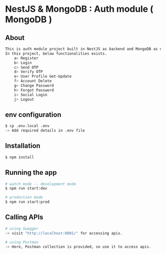 # NestJS & MongoDB : Auth module ( MongoDB )

## About
```bash
This is auth module project built in NestJS as backend and MongoDB as database.
In this project, below functionalities exists.
    a> Register
    b> Login
    c> Send OTP
    d> Verify OTP
    e> User Profile Get-Update
    f> Account Delete
    g> Change Password
    h> Forgot Password
    i> Social Login
    j> Logout
```

## env configuration
```bash
$ cp .env.local .env
-> Add required details in .env file
```

## Installation
```bash
$ npm install
```

## Running the app

```bash
# watch mode -- development mode
$ npm run start:dev

# production mode
$ npm run start:prod
```

## Calling APIs

```bash
# using Swagger
-> visit "http://localhost:8001/" for accessing apis.

# using Postman
-> Here, Postman collection is provided, so use it to access apis.
```
